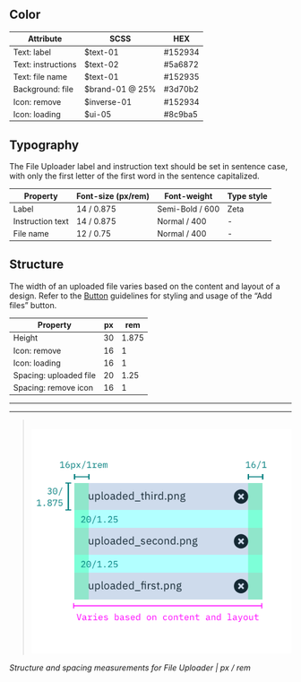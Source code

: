 ## Color

| Attribute              | SCSS            | HEX     |
|--------------------|-----------------|---------|
| Text: label        | $text-01        | #152934 |
| Text: instructions | $text-02        | #5a6872 |
| Text: file name    | $text-01        | #152935 |
| Background: file   | $brand-01 @ 25% | #3d70b2 |
| Icon: remove       | $inverse-01     | #152934 |
| Icon: loading      | $ui-05          | #8c9ba5 |

## Typography

The File Uploader label and instruction text should be set in sentence case, with only the first letter of the first word in the sentence capitalized.

| Property         | Font-size (px/rem)     | Font-weight  | Type style |
|------------------|-----------------|--------------|---|
| Label            | 14 / 0.875 | Semi-Bold / 600   | Zeta |
| Instruction text | 14 / 0.875 | Normal / 400 | -    |
| File name        | 12 / 0.75  | Normal / 400 | -    |

## Structure

The width of an uploaded file varies based on the content and layout of a design. Refer to the [Button](/components/button) guidelines for styling and usage of the “Add files” button.

| Property               | px | rem   |
|------------------------|----|-------|
| Height                 | 30 | 1.875 |
| Icon: remove           | 16 | 1     |
| Icon: loading          | 16 | 1     |
| Spacing: uploaded file | 20 | 1.25  |
| Spacing: remove icon   | 16 | 1     |

---
***
> 
![Structure and spacing measurements for File Uploader](images/file-uploader-style-1.png)

_Structure and spacing measurements for File Uploader | px / rem_
